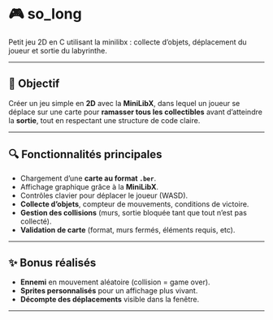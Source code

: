 # 🎮 so_long

Petit jeu 2D en C utilisant la minilibx : collecte d’objets, déplacement du joueur et sortie du labyrinthe.

---

## 🧠 Objectif

Créer un jeu simple en **2D** avec la **MiniLibX**, dans lequel un joueur se déplace sur une carte pour **ramasser tous les collectibles** avant d’atteindre la **sortie**, tout en respectant une structure de code claire.

---

## 🔍 Fonctionnalités principales

- Chargement d’une **carte au format `.ber`**.
- Affichage graphique grâce à la **MiniLibX**.
- Contrôles clavier pour déplacer le joueur (WASD).
- **Collecte d’objets**, compteur de mouvements, conditions de victoire.
- **Gestion des collisions** (murs, sortie bloquée tant que tout n’est pas collecté).
- **Validation de carte** (format, murs fermés, éléments requis, etc).

---

## ✨ Bonus réalisés

- **Ennemi** en mouvement aléatoire (collision = game over).
- **Sprites personnalisés** pour un affichage plus vivant.
- **Décompte des déplacements** visible dans la fenêtre.

---